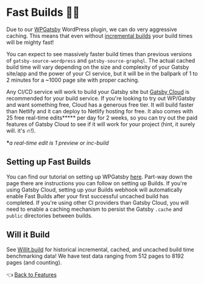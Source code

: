 # Fast Builds :running_woman:

Due to our [WPGatsby](https://github.com/gatsbyjs/wp-gatsby) WordPress plugin, we can do very aggressive caching. This means that even without [incremental builds](./incremental-builds.md) your build times will be mighty fast!

You can expect to see massively faster build times than previous versions of `gatsby-source-wordpress` and `gatsby-source-graphql`. The actual cached build time will vary depending on the size and complexity of your Gatsby site/app and the power of your CI service, but it will be in the ballpark of 1 to 2 minutes for a ~1000 page site with proper caching.

Any CI/CD service will work to build your Gatsby site but [Gatsby Cloud](https://www.gatsbyjs.com/get-started/) is recommended for your build service. If you're looking to try out WP/Gatsby and want something free, Cloud has a generous free tier. It will build faster than Netlify and it can deploy to Netlify hosting for free. It also comes with 25 free real-time edits**\*** per day for 2 weeks, so you can try out the paid features of Gatsby Cloud to see if it will work for your project (hint, it surely will. it's :fire:!).

**\***_a real-time edit is 1 preview or inc-build_

## Setting up Fast Builds

You can find our tutorial on setting up WPGatsby [here](../tutorials/configuring-wp-gatsby.md#setting-up-preview). Part-way down the page there are instructions you can follow on setting up Builds. If you're using Gatsby Cloud, setting up your Builds webhook will automatically enable Fast Builds after your first successful uncached build has completed. If you're using other CI providers than Gatsby Cloud, you will need to enable a caching mechanism to persist the Gatsby `.cache` and `public` directories between builds.

## Will it Build

See [Willit.build](https://willit.build/details/type/blog/source/wordpress/page-count/8192) for historical incremental, cached, and uncached build time benchmarking data! We have test data ranging from 512 pages to 8192 pages (and counting).

:point_left: [Back to Features](./index.md)
